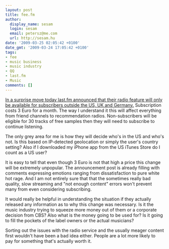 ```yaml
---
layout: post
title: fee.fm
author:
  display_name: sesam
  login: sesam
  email: petersz@me.com
  url: http://sesam.hu
date: '2009-03-25 02:05:42 +0100'
date_gmt: '2009-03-24 17:05:42 +0100'
tags:
- fee
- music business
- music industry
- QQ
- last.fm
- Music
comments: []
---
```


[In a surprise move today last.fm announced that their radio feature will only be available for subscribers outside the US, UK and Germany.](http://blog.last.fm/2009/03/24/lastfm-radio-announcement) Subscription costs 3 Euro for a month. The way I understand it this will affect everything from friend channels to recommendation radios. Non-subscribers will be eligible for 30 tracks of free samples then they will need to subscribe to continue listening.

The only grey area for me is how they will decide who's in the US and who's not. Is this based on IP-detected geolocation or simply the user's country setting? Also if I downloaded my iPhone app from the US iTunes Store do I count as a US user?

It is easy to tell that even though 3 Euro is not that high a price this change will be extremely unpopular. The announcement post is already filling with comments expressing emotions ranging from dissatisfaction to pure white hot rage. And I am not entirely sure that that the sometimes really bad quality, slow streaming and "not enough content" errors won't prevent many from even considering subscribing.

It would really be helpful in understanding the situation if they actually released any information as to why this change was necessary. Is it the music industry trying to squeeze more money out of them or a corporate decision from CBS? Also what is the money going to be used for? Is it going to fill the pockets of the label owners or the actual musicians?

Sorting out the issues with the radio service and the usually meager content first wouldn't have been a bad idea either. People are a lot more likely to pay for something that's actually worth it.
